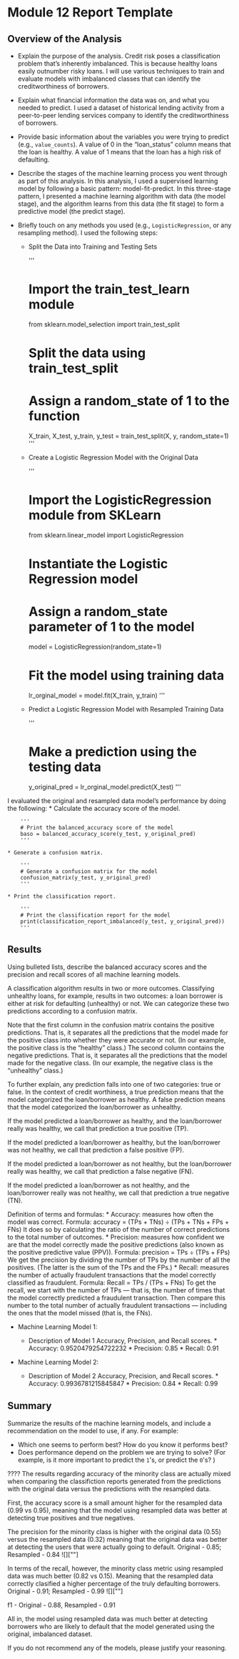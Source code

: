 # Module 12 Report Template

## Overview of the Analysis

* Explain the purpose of the analysis.
Credit risk poses a classification problem that’s inherently imbalanced. This is because healthy loans easily outnumber risky loans. I will use various techniques to train and evaluate models with imbalanced classes that can identify the creditworthiness of borrowers.

* Explain what financial information the data was on, and what you needed to predict.
I used a dataset of historical lending activity from a peer-to-peer lending services company to identify the creditworthiness of borrowers.

* Provide basic information about the variables you were trying to predict (e.g., `value_counts`).
A value of 0 in the “loan_status” column means that the loan is healthy. A value of 1 means that the loan has a high risk of defaulting.

* Describe the stages of the machine learning process you went through as part of this analysis.
In this analysis, I used a supervised learning model by following a basic pattern: model-fit-predict. In this three-stage pattern, I presented a machine learning algorithm with data (the model stage), and the algorithm learns from this data (the fit stage) to form a predictive model (the predict stage).

* Briefly touch on any methods you used (e.g., `LogisticRegression`, or any resampling method).
I used the following steps:
    * Split the Data into Training and Testing Sets
    
        '''
        # Import the train_test_learn module
        from sklearn.model_selection import train_test_split
        # Split the data using train_test_split
        # Assign a random_state of 1 to the function
        X_train, X_test, y_train, y_test = train_test_split(X, y, random_state=1)
        '''
        
    * Create a Logistic Regression Model with the Original Data
    
        '''
        # Import the LogisticRegression module from SKLearn
        from sklearn.linear_model import LogisticRegression
        # Instantiate the Logistic Regression model
        # Assign a random_state parameter of 1 to the model
        model = LogisticRegression(random_state=1)
        # Fit the model using training data
        lr_orginal_model = model.fit(X_train, y_train)
        '''
        
    * Predict a Logistic Regression Model with Resampled Training Data
        
        '''
        # Make a prediction using the testing data
        y_original_pred = lr_orginal_model.predict(X_test)
        '''

I evaluated the original and resampled data model’s performance by doing the following:
    * Calculate the accuracy score of the model.
    
        '''
        # Print the balanced_accuracy score of the model
        baso = balanced_accuracy_score(y_test, y_original_pred)
        '''
        
    * Generate a confusion matrix.
    
        '''
        # Generate a confusion matrix for the model
        confusion_matrix(y_test, y_original_pred)
        '''
        
    * Print the classification report.
    
        '''
        # Print the classification report for the model
        print(classification_report_imbalanced(y_test, y_original_pred))
        '''
        
## Results

Using bulleted lists, describe the balanced accuracy scores and the precision and recall scores of all machine learning models.

A classification algorithm results in two or more outcomes. Classifying unhealthy loans, for example, results in two outcomes: a loan borrower is either at risk for defaulting (unhealthy) or not. We can categorize these two predictions according to a confusion matrix.

Note that the first column in the confusion matrix contains the positive predictions. That is, it separates all the predictions that the model made for the positive class into whether they were accurate or not. (In our example, the positive class is the “healthy” class.) The second column contains the negative predictions. That is, it separates all the predictions that the model made for the negative class. (In our example, the negative class is the “unhealthy” class.)

To further explain, any prediction falls into one of two categories: true or false. In the context of credit worthiness, a true prediction means that the model categorized the loan/borrower as healthy. A false prediction means that the model categorized the loan/borrower as unhealthy.

If the model predicted a loan/borrower as healthy, and the loan/borrower really was healthy, we call that prediction a true positive (TP).

If the model predicted a loan/borrower as healthy, but the loan/borrower was not healthy, we call that prediction a false positive (FP).

If the model predicted a loan/borrower as not healthy, but the loan/borrower really was healthy, we call that prediction a false negative (FN).

If the model predicted a loan/borrower as not healthy, and the loan/borrower really was not healthy, we call that prediction a true negative (TN).

Definition of terms and formulas:
    * Accuracy: measures how often the model was correct. 
          Formula: accuracy = (TPs + TNs) ÷ (TPs + TNs + FPs + FNs) 
              It does so by calculating the ratio of the number of correct predictions to the total number of outcomes.
    * Precision: measures how confident we are that the model correctly made the positive predictions (also known as the positive predictive value (PPV)). 
          Formula: precision = TPs ÷ (TPs + FPs)
              We get the precision by dividing the number of TPs by the number of all the positives. (The latter is the sum of the TPs and the FPs.)
    * Recall: measures the number of actually fraudulent transactions that the model correctly classified as fraudulent. 
          Formula: Recall = TPs / (TPs + FNs) 
              To get the recall, we start with the number of TPs — that is, the number of times that the model correctly predicted a fraudulent transaction. Then compare this number to the total number of actually fraudulent transactions — including the ones that the model missed (that is, the FNs).
              
* Machine Learning Model 1:
  * Description of Model 1 Accuracy, Precision, and Recall scores.
        * Accuracy: 0.9520479254722232
        * Precision: 0.85
        * Recall: 0.91

* Machine Learning Model 2:
  * Description of Model 2 Accuracy, Precision, and Recall scores.
        * Accuracy: 0.9936781215845847
        * Precision: 0.84
        * Recall: 0.99

## Summary

Summarize the results of the machine learning models, and include a recommendation on the model to use, if any. For example:
* Which one seems to perform best? How do you know it performs best?
* Does performance depend on the problem we are trying to solve? (For example, is it more important to predict the `1`'s, or predict the `0`'s? )

???? The results regarding accuracy of the minority class are actually mixed when comparing the classifiction reports generated from the predictions with the original data versus the predictions with the resampled data.

First, the accuracy score is a small amount higher for the resampled data (0.99 vs 0.95), meaning that the model using resampled data was better at detecting true positives and true negatives.   

The precision for the minority class is higher with the original data (0.55) versus the resampled data (0.32) meaning that the original data was better at detecting the users that were actually going to default. Original - 0.85; Resampled - 0.84
![][""]

In terms of the recall, however, the minority class metric using resampled data was much better (0.82 vs 0.15). Meaning that the resampled data correctly clasified a higher percentage of the truly defaulting borrowers.  Original - 0.91; Resampled - 0.99
![][""]

f1 - Original - 0.88, Resampled - 0.91

All in, the model using resampled data was much better at detecting borrowers who are likely to default that the model generated using the original, imbalanced dataset.

If you do not recommend any of the models, please justify your reasoning.
